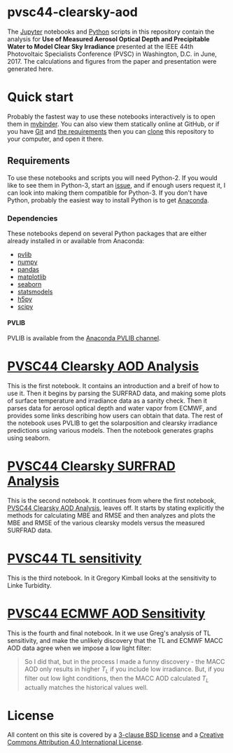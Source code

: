 # pvsc44-clearsky-aod
The [Jupyter](http://jupyter.org/) notebooks and [Python](http://python.org/) scripts in this repository contain the analysis for
**Use of Measured Aerosol Optical Depth and Precipitable Water to Model Clear Sky Irradiance** presented at the IEEE 44th Photovoltaic
Specialists Conference (PVSC) in Washington, D.C. in June, 2017. The calculations and figures from the paper and presentation were
generated here.

# Quick start
Probably the fastest way to use these notebooks interactively is to open them in
[mybinder](https://mybinder.org/v2/gh/mikofski/pvsc44-clearsky-aod/master). You can also view them statically online at GitHub, or if
you have [Git](https://git-scm.com/) and [the requirements](#requirements) then you can [clone](https://git-scm.com/docs/git-clone) this
repository to your computer, and open it there.

## Requirements
To use these notebooks and scripts you will need Python-2. If you would like to see them in Python-3, start an [issue](../../issues),
and if enough users request it, I can look into making them compatible for Python-3. If you don't have Python, probably the easiest
way to install Python is to get [Anaconda](https://www.anaconda.com/download/).

### Dependencies
These notebooks depend on several Python packages that are either already installed in or available from Anaconda:
* [pvlib](http://pvlib-python.readthedocs.io/en/latest/)
* [numpy](http://www.numpy.org/)
* [pandas](https://pandas.pydata.org/)
* [matplotlib](https://matplotlib.org/)
* [seaborn](https://seaborn.pydata.org/)
* [statsmodels](http://www.statsmodels.org/stable/index.html)
* [h5py](http://www.h5py.org/)
* [scipy](https://www.scipy.org/)

#### PVLIB
PVLIB is available from the [Anaconda PVLIB channel](https://anaconda.org/pvlib/pvlib).

# [PVSC44 Clearsky AOD Analysis](./PVSC44%20Clearsky%20AOD%20Analysis.ipynb)
This is the first notebook. It contains an introduction and a breif of how to use it. Then it begins by parsing the SURFRAD data,
and making some plots of surface temperature and irradiance data as a sanity check. Then it parses data for aerosol optical depth
and water vapor from ECMWF, and provides some links describing how users can obtain that data. The rest of the notebook uses PVLIB
to get the solarposition and clearsky irradiance predictions using various models. Then the notebook generates graphs using seaborn.

# [PVSC44 Clearsky SURFRAD Analysis](./PVSC44%20Clearsky%20SURFRAD%20Analysis.ipynb)
This is the second notebook. It continues from where the first notebook,
[PVSC44 Clearsky AOD Analysis](./PVSC44%20Clearsky%20AOD%20Analysis.ipynb), leaves off. It starts by stating explicitly the
methods for calculating MBE and RMSE and then analyzes and plots the MBE and RMSE of the various clearsky models versus the
measured SURFRAD data.

# [PVSC44 TL sensitivity](https://github.com/mikofski/pvsc44-clearsky-aod/blob/master/PVSC44%20TL%20sensitivity.ipynb)
This is the third notebook. In it Gregory Kimball looks at the sensitivity to Linke Turbidity.

# [PVSC44 ECMWF AOD Sensitivity](https://github.com/mikofski/pvsc44-clearsky-aod/blob/master/PVSC44%20ECMWF%20AOD%20Sensitivity.ipynb)
This is the fourth and final notebook. In it we use Greg's analysis of TL sensitivity, and make the unlikely discovery that the TL and ECMWF MACC AOD data agree when we impose a low light filter:

>So I did that, but in the process I made a funny discovery - the MACC AOD only results in higher $T_L$ if you include low irradiance. But, if you filter out low light conditions, then the MACC AOD calculated $T_L$ actually matches the historical values well.

# License
All content on this site is covered by a [3-clause BSD license](./LICENSE) and a
[Creative Commons Attribution 4.0 International License](https://creativecommons.org/licenses/by/4.0/).
